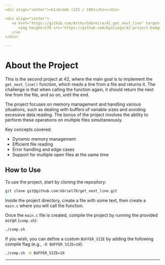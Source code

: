 ```yaml
---
<div align="center"><h1>Grade [125 / 100]</h1></div>

<div align="center">
   <a href="https://github.com/ArthurSobreira/42_get_next_line" target="_blank">
      <img height=170 src="https://github.com/byaliego/42-project-badges/blob/main/badges/get_next_linem.png" hspace = "10">
   </a>
</div>

---
```


# About the Project

This is the second project at 42, where the main goal is to implement the `get_next_line()` function, which reads a line from a file and returns it. The challenge is that when calling the function again, it should return the next line from the file, and so on, until the end.

The project focuses on memory management and handling various situations, such as dealing with buffers of variable sizes and avoiding excessive data reading. The bonus of the project involves the ability to perform these operations on multiple files simultaneously.

Key concepts covered:
- Dynamic memory management
- Efficient file reading
- Error handling and edge cases
- Support for multiple open files at the same time

## How to Use

To use the project, start by cloning the repository:

```bash
git clone git@github.com:Gbriel70/get_next_line.git
```

Inside the project directory, create a file with some text, then create a `main.c` where you will call the function.

Once the `main.c` file is created, compile the project by running the provided script (`comp.sh`):

```bash
./comp.sh
```

If you wish, you can define a custom `BUFFER_SIZE` by adding the following compile flag (e.g., `-D BUFFER_SIZE=10`):

```bash
./comp.sh -D BUFFER_SIZE=10
```

---
